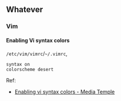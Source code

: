 ## Whatever

### Vim

#### Enabling Vi syntax colors

```/etc/vim/vimrc```/```~/.vimrc```,

```
syntax on
colorscheme desert
```

Ref:

- [Enabling vi syntax colors - Media Temple](https://mediatemple.net/community/products/dv/204644480/enabling-vi-syntax-colors)
